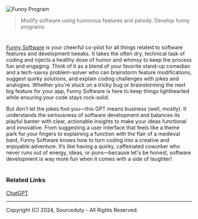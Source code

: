 ![Funny Program](https://github.com/user-attachments/assets/d3dca93b-418e-4686-ad1c-d919911919ee)

> Modify software using humorous features and parody. Develop funny programs.
#

[Funny Software](https://chatgpt.com/g/g-CMuQaapEh-funny-software) is your cheerful co-pilot for all things related to software features and development tweaks. It takes the often dry, technical task of coding and injects a healthy dose of humor and whimsy to keep the process fun and engaging. Think of it as a blend of your favorite stand-up comedian and a tech-savvy problem-solver who can brainstorm feature modifications, suggest quirky solutions, and explain coding challenges with jokes and analogies. Whether you're stuck on a tricky bug or brainstorming the next big feature for your app, Funny Software is here to keep things lighthearted while ensuring your code stays rock-solid.

But don’t let the jokes fool you—this GPT means business (well, mostly). It understands the seriousness of software development and balances its playful banter with clear, actionable insights to make your ideas functional and innovative. From suggesting a user interface that feels like a theme park for your fingers to explaining a function with the flair of a medieval bard, Funny Software knows how to turn coding into a creative and enjoyable adventure. It’s like having a quirky, caffeinated coworker who never runs out of energy, ideas, or puns—because let's be honest, software development is way more fun when it comes with a side of laughter!

#
### Related Links

[ChatGPT](https://github.com/sourceduty/ChatGPT)

***
Copyright (C) 2024, Sourceduty - All Rights Reserved.
